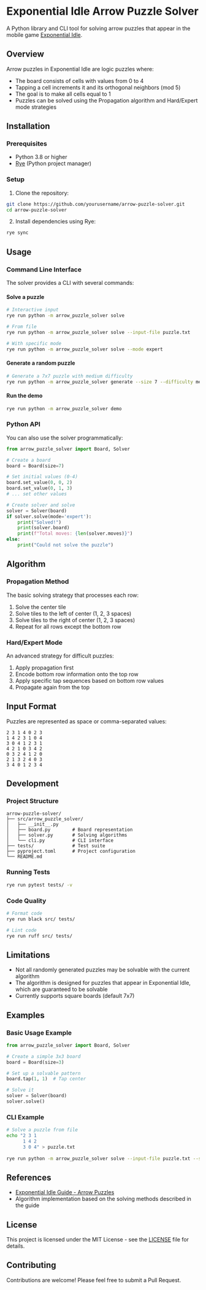 # Exponential Idle Arrow Puzzle Solver

A Python library and CLI tool for solving arrow puzzles that appear in the mobile game [Exponential Idle](https://conicgames.github.io/exponentialidle/).

## Overview

Arrow puzzles in Exponential Idle are logic puzzles where:
- The board consists of cells with values from 0 to 4
- Tapping a cell increments it and its orthogonal neighbors (mod 5)
- The goal is to make all cells equal to 1
- Puzzles can be solved using the Propagation algorithm and Hard/Expert mode strategies

## Installation

### Prerequisites

- Python 3.8 or higher
- [Rye](https://rye-up.com/) (Python project manager)

### Setup

1. Clone the repository:
```bash
git clone https://github.com/yourusername/arrow-puzzle-solver.git
cd arrow-puzzle-solver
```

2. Install dependencies using Rye:
```bash
rye sync
```

## Usage

### Command Line Interface

The solver provides a CLI with several commands:

#### Solve a puzzle

```bash
# Interactive input
rye run python -m arrow_puzzle_solver solve

# From file
rye run python -m arrow_puzzle_solver solve --input-file puzzle.txt

# With specific mode
rye run python -m arrow_puzzle_solver solve --mode expert
```

#### Generate a random puzzle

```bash
# Generate a 7x7 puzzle with medium difficulty
rye run python -m arrow_puzzle_solver generate --size 7 --difficulty medium
```

#### Run the demo

```bash
rye run python -m arrow_puzzle_solver demo
```

### Python API

You can also use the solver programmatically:

```python
from arrow_puzzle_solver import Board, Solver

# Create a board
board = Board(size=7)

# Set initial values (0-4)
board.set_value(0, 0, 2)
board.set_value(0, 1, 3)
# ... set other values

# Create solver and solve
solver = Solver(board)
if solver.solve(mode='expert'):
    print("Solved!")
    print(solver.board)
    print(f"Total moves: {len(solver.moves)}")
else:
    print("Could not solve the puzzle")
```

## Algorithm

### Propagation Method

The basic solving strategy that processes each row:
1. Solve the center tile
2. Solve tiles to the left of center (1, 2, 3 spaces)
3. Solve tiles to the right of center (1, 2, 3 spaces)
4. Repeat for all rows except the bottom row

### Hard/Expert Mode

An advanced strategy for difficult puzzles:
1. Apply propagation first
2. Encode bottom row information onto the top row
3. Apply specific tap sequences based on bottom row values
4. Propagate again from the top

## Input Format

Puzzles are represented as space or comma-separated values:

```
2 3 1 4 0 2 3
1 4 2 3 1 0 4
3 0 4 1 2 3 1
4 2 1 0 3 4 2
0 3 2 4 1 2 0
2 1 3 2 4 0 3
3 4 0 1 2 3 4
```

## Development

### Project Structure

```
arrow-puzzle-solver/
├── src/arrow_puzzle_solver/
│   ├── __init__.py
│   ├── board.py        # Board representation
│   ├── solver.py       # Solving algorithms
│   └── cli.py          # CLI interface
├── tests/              # Test suite
├── pyproject.toml      # Project configuration
└── README.md
```

### Running Tests

```bash
rye run pytest tests/ -v
```

### Code Quality

```bash
# Format code
rye run black src/ tests/

# Lint code
rye run ruff src/ tests/
```

## Limitations

- Not all randomly generated puzzles may be solvable with the current algorithm
- The algorithm is designed for puzzles that appear in Exponential Idle, which are guaranteed to be solvable
- Currently supports square boards (default 7x7)

## Examples

### Basic Usage Example

```python
from arrow_puzzle_solver import Board, Solver

# Create a simple 3x3 board
board = Board(size=3)

# Set up a solvable pattern
board.tap(1, 1)  # Tap center

# Solve it
solver = Solver(board)
solver.solve()
```

### CLI Example

```bash
# Solve a puzzle from file
echo "2 3 1
      1 4 2
      3 0 4" > puzzle.txt
      
rye run python -m arrow_puzzle_solver solve --input-file puzzle.txt --size 3
```

## References

- [Exponential Idle Guide - Arrow Puzzles](https://exponential-idle-guides.netlify.app/guides/asd/)
- Algorithm implementation based on the solving methods described in the guide

## License

This project is licensed under the MIT License - see the [LICENSE](LICENSE) file for details.

## Contributing

Contributions are welcome! Please feel free to submit a Pull Request.